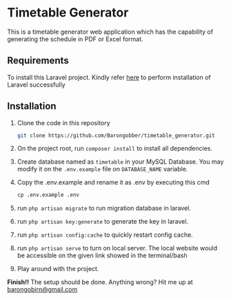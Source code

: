 # Timetable Generator
This is a timetable generator web application which has the capability of generating the schedule in PDF or Excel format.

## Requirements
To install this Laravel project. Kindly refer [here](https://laravel.com/docs/4.2/quick#installation) to perform installation of Laravel successfully

## Installation
1. Clone the code in this repository
    
    ```bash
    git clone https://github.com/Barongobber/timetable_generator.git
    ```

2. On the project root, run `composer install` to install all dependencies.

3. Create database named as `timetable` in your MySQL Database. You may modify it on the `.env.example` file on `DATABASE_NAME` variable.

4. Copy the .env.example and rename it as .env by executing this cmd

    ```cmd
    cp .env.example .env
    ```
    
5. run `php artisan migrate` to run migration database in laravel.

6. run `php artisan key:generate` to generate the key in laravel.

7. run `php artisan config:cache` to quickly restart config cache.

8. run `php artisan serve` to turn on local server. The local website would be accessible on the given link showed in the terminal/bash

9. Play around with the project. 

**Finish!!** The setup should be done. Anything wrong? Hit me up at barongobirn@gmail.com 
